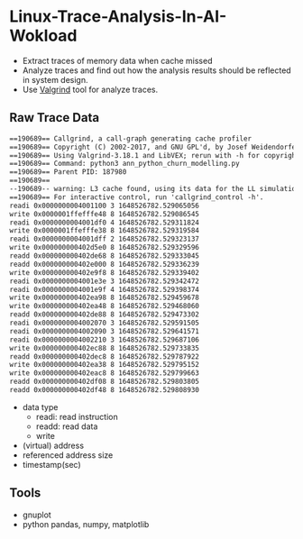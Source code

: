 # Linux-Trace-Analysis-In-AI-Wokload
- Extract traces of memory data when cache missed
- Analyze traces and find out how the analysis results should be reflected in system design. 
- Use [Valgrind](https://valgrind.org/) tool for analyze traces.


## Raw Trace Data
```txt
==190689== Callgrind, a call-graph generating cache profiler
==190689== Copyright (C) 2002-2017, and GNU GPL'd, by Josef Weidendorfer et al.
==190689== Using Valgrind-3.18.1 and LibVEX; rerun with -h for copyright info
==190689== Command: python3 ann_python_churn_modelling.py
==190689== Parent PID: 187980
==190689== 
--190689-- warning: L3 cache found, using its data for the LL simulation.
==190689== For interactive control, run 'callgrind_control -h'.
readi 0x0000000004001100 3 1648526782.529065056
write 0x0000001ffefffe48 8 1648526782.529086545
readi 0x0000000004001df0 4 1648526782.529311824
write 0x0000001ffefffe38 8 1648526782.529319584
readi 0x0000000004001dff 2 1648526782.529323137
write 0x000000000402d5e0 8 1648526782.529329596
readd 0x000000000402de68 8 1648526782.529333045
readd 0x000000000402e000 8 1648526782.529336239
write 0x000000000402e9f8 8 1648526782.529339402
readi 0x0000000004001e3e 3 1648526782.529342472
readi 0x0000000004001e9f 4 1648526782.529398374
write 0x000000000402ea98 8 1648526782.529459678
write 0x000000000402ea48 8 1648526782.529468060
readd 0x000000000402de88 8 1648526782.529473302
readi 0x0000000004002070 3 1648526782.529591505
readi 0x0000000004002090 3 1648526782.529641571
readi 0x0000000004002210 3 1648526782.529687106
write 0x000000000402ec88 8 1648526782.529733835
readd 0x000000000402dec8 8 1648526782.529787922
write 0x000000000402ea38 8 1648526782.529795152
write 0x000000000402eac8 8 1648526782.529799663
readd 0x000000000402df08 8 1648526782.529803805
readd 0x000000000402df48 8 1648526782.529808930
```

* data type
  * readi: read instruction
  * readd: read data
  * write
* (virtual) address
* referenced address size
* timestamp(sec)

## Tools
- gnuplot
- python pandas, numpy, matplotlib
